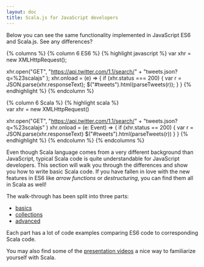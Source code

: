 ```yaml
---
layout: doc
title: Scala.js for JavaScript developers
---
```


Below you can see the same functionality implemented in JavaScript ES6 and Scala.js. See any differences?

{% columns %}
{% column 6 ES6 %}
{% highlight javascript %}
var xhr = new XMLHttpRequest();

xhr.open("GET",
 "https://api.twitter.com/1.1/search/" +
 "tweets.json?q=%23scalajs"
);
xhr.onload = (e) => {
 if (xhr.status === 200) {
   var r = JSON.parse(xhr.responseText);
   $("#tweets").html(parseTweets(r));
 }
}
{% endhighlight %}
{% endcolumn %}

{% column 6 Scala %}
{% highlight scala %}            
var xhr = new XMLHttpRequest()

xhr.open("GET",
 "https://api.twitter.com/1.1/search/" +
 "tweets.json?q=%23scalajs"
)
xhr.onload = (e: Event) => {
 if (xhr.status == 200) {
   var r = JSON.parse(xhr.responseText)
   $("#tweets").html(parseTweets(r))
 }
}
{% endhighlight %}
{% endcolumn %}
{% endcolumns %}

Even though Scala language comes from a very different background than JavaScript, typical Scala code is quite understandable
for JavaScript developers. This section will walk you through the differences and show you how to write basic Scala code. If you
have fallen in love with the new features in ES6 like _arrow functions_ or _destructuring_, you can find them all in Scala as well!

The walk-through has been split into three parts: 

- [basics](es6_to_scala_part1.html)
- [collections](es6_to_scala_part2.html)
- [advanced](es6_to_scala_part3.html) 

Each part has a lot of code examples comparing ES6 code to corresponding Scala code.

You may also find some of the [presentation videos](../../community/presentations.html) a nice way to familiarize yourself with Scala.
